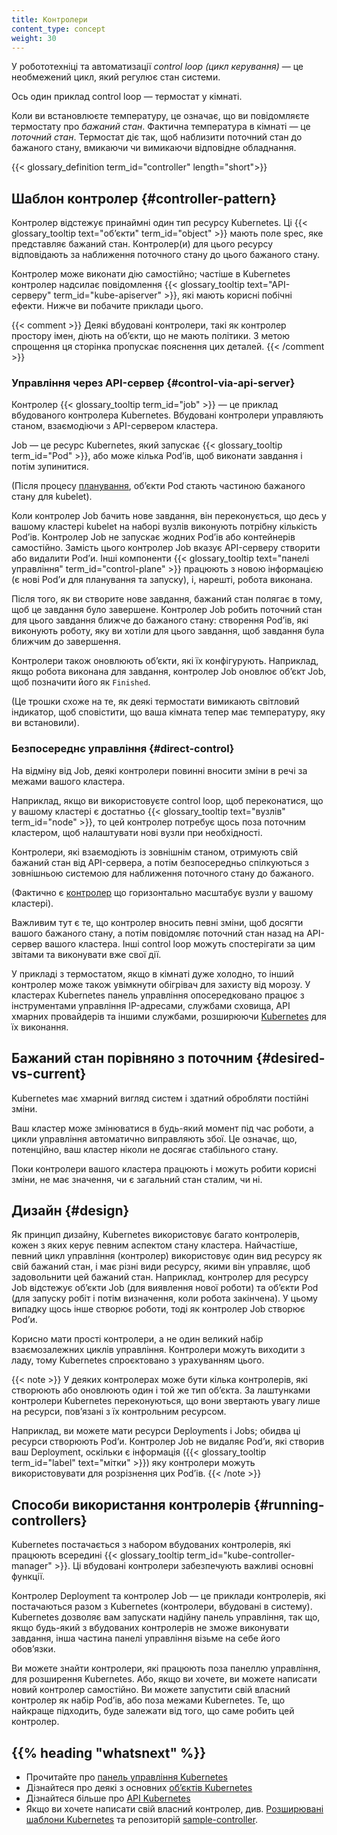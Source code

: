 ```yaml
---
title: Контролери
content_type: concept
weight: 30
---
```


<!-- overview -->

У робототехніці та автоматизації _control loop (цикл керування)_ — це необмежений цикл, який регулює стан системи.

Ось один приклад control loop — термостат у кімнаті.

Коли ви встановлюєте температуру, це означає, що ви повідомляєте термостату про _бажаний стан_. Фактична температура в кімнаті — це _поточний стан_. Термостат діє так, щоб наблизити поточний стан до бажаного стану, вмикаючи чи вимикаючи відповідне обладнання.

{{< glossary_definition term_id="controller" length="short">}}

<!-- body -->

## Шаблон контролер {#controller-pattern}

Контролер відстежує принаймні один тип ресурсу Kubernetes. Ці {{< glossary_tooltip text="обʼєкти" term_id="object" >}} мають поле spec, яке представляє бажаний стан. Контролер(и) для цього ресурсу відповідають за наближення поточного стану до цього бажаного стану.

Контролер може виконати дію самостійно; частіше в Kubernetes контролер надсилає повідомлення {{< glossary_tooltip text="API-серверу" term_id="kube-apiserver" >}}, які мають корисні побічні ефекти. Нижче ви побачите приклади цього.

{{< comment >}}
Деякі вбудовані контролери, такі як контролер простору імен, діють на обʼєкти, що не мають політики. З метою спрощення ця сторінка пропускає пояснення цих деталей.
{{< /comment >}}

### Управління через API-сервер {#control-via-api-server}

Контролер {{< glossary_tooltip term_id="job" >}} — це приклад вбудованого контролера Kubernetes. Вбудовані контролери управляють станом, взаємодіючи з
API-сервером кластера.

Job — це ресурс Kubernetes, який запускає {{< glossary_tooltip term_id="Pod" >}}, або може кілька Podʼів, щоб виконати завдання і потім зупинитися.

(Після процесу [планування](/docs/concepts/scheduling-eviction/), обʼєкти Pod стають частиною бажаного стану для kubelet).

Коли контролер Job бачить нове завдання, він переконується, що десь у вашому кластері kubelet на наборі вузлів виконують потрібну кількість Podʼів. Контролер Job не запускає жодних Podʼів або контейнерів самостійно. Замість цього контролер Job вказує API-серверу створити або видалити Podʼи. Інші компоненти
{{< glossary_tooltip text="панелі управління" term_id="control-plane" >}} працюють з новою інформацією (є нові Podʼи для планування та запуску), і, нарешті, робота виконана.

Після того, як ви створите нове завдання, бажаний стан полягає в тому, щоб це завдання було завершене. Контролер Job робить поточний стан для цього завдання ближче до бажаного стану: створення Podʼів, які виконують роботу, яку ви хотіли для цього завдання, щоб завдання була ближчим до завершення.

Контролери також оновлюють обʼєкти, які їх конфігурують. Наприклад, якщо робота виконана для завдання, контролер Job оновлює обʼєкт Job, щоб позначити його як `Finished`.

(Це трошки схоже на те, як деякі термостати вимикають світловий індикатор, щоб сповістити, що ваша кімната тепер має температуру, яку ви встановили).

### Безпосереднє управління {#direct-control}

На відміну від Job, деякі контролери повинні вносити зміни в речі за межами вашого кластера.

Наприклад, якщо ви використовуєте control loop, щоб переконатися, що у вашому кластері є достатньо {{< glossary_tooltip text="вузлів" term_id="node" >}}, то цей контролер потребує щось поза поточним кластером, щоб налаштувати нові вузли при необхідності.

Контролери, які взаємодіють із зовнішнім станом, отримують свій бажаний стан від API-сервера, а потім безпосередньо спілкуються з зовнішньою системою для наближення поточного стану до бажаного.

(Фактично є [контролер](https://github.com/kubernetes/autoscaler/) що горизонтально масштабує вузли у вашому кластері).

Важливим тут є те, що контролер вносить певні зміни, щоб досягти вашого бажаного стану, а потім повідомляє поточний стан назад на API-сервер вашого кластера. Інші control loop можуть спостерігати за цим звітами та виконувати вже свої дії.

У прикладі з термостатом, якщо в кімнаті дуже холодно, то інший контролер може також увімкнути обігрівач для захисту від морозу. У кластерах Kubernetes панель управління опосередковано працює з інструментами управління IP-адресами, службами сховища, API хмарних провайдерів та іншими службами, розширюючи [Kubernetes](/docs/concepts/extend-kubernetes/) для їх виконання.

## Бажаний стан порівняно з поточним {#desired-vs-current}

Kubernetes має хмарний вигляд систем і здатний обробляти постійні зміни.

Ваш кластер може змінюватися в будь-який момент під час роботи, а цикли управління автоматично виправляють збої. Це означає, що, потенційно, ваш кластер ніколи не досягає стабільного стану.

Поки контролери вашого кластера працюють і можуть робити корисні зміни, не має значення, чи є загальний стан сталим, чи ні.

## Дизайн {#design}

Як принцип дизайну, Kubernetes використовує багато контролерів, кожен з яких керує певним аспектом стану кластера. Найчастіше, певний цикл управління (контролер) використовує один вид ресурсу як свій бажаний стан, і має різні види ресурсу, якими він управляє, щоб задовольнити цей бажаний стан. Наприклад, контролер для ресурсу Job відстежує обʼєкти Job (для виявлення нової роботи) та обʼєкти Pod (для запуску робіт і потім визначення, коли робота закінчена). У цьому випадку щось інше створює роботи, тоді як контролер Job створює Podʼи.

Корисно мати прості контролери, а не один великий набір взаємозалежних циклів управління. Контролери можуть виходити з ладу, тому Kubernetes спроєктовано з урахуванням цього.

{{< note >}}
У деяких контролерах може бути кілька контролерів, які створюють або оновлюють один і той же тип обʼєкта. За лаштунками контролери Kubernetes переконуються, що вони звертають увагу лише на ресурси, повʼязані з їх контрольним ресурсом.

Наприклад, ви можете мати ресурси Deployments і Jobs; обидва ці ресурси створюють Podʼи. Контролер Job не видаляє Podʼи, які створив ваш Deployment, оскільки є інформація ({{< glossary_tooltip term_id="label" text="мітки" >}}) яку контролери можуть використовувати для розрізнення цих Podʼів.
{{< /note >}}

## Способи використання контролерів {#running-controllers}

Kubernetes постачається з набором вбудованих контролерів, які працюють всередині
{{< glossary_tooltip term_id="kube-controller-manager" >}}. Ці вбудовані контролери забезпечують важливі основні функції.

Контролер Deployment та контролер Job — це приклади контролерів, які постачаються разом з Kubernetes (контролери, вбудовані в систему). Kubernetes дозволяє вам запускати надійну панель управління, так що, якщо будь-який з вбудованих контролерів не зможе виконувати завдання, інша частина панелі управління візьме на себе його обовʼязки.

Ви можете знайти контролери, які працюють поза панеллю управління, для розширення Kubernetes. Або, якщо ви хочете, ви можете написати новий контролер самостійно. Ви можете запустити свій власний контролер як набір Podʼів, або поза межами Kubernetes. Те, що найкраще підходить, буде залежати від того, що саме робить цей контролер.

## {{% heading "whatsnext" %}}

* Прочитайте про [панель управління Kubernetes](/docs/concepts/architecture/#control-plane-components)
* Дізнайтеся про деякі з основних [обʼєктів Kubernetes](/docs/concepts/overview/working-with-objects/)
* Дізнайтеся більше про [API Kubernetes](/docs/concepts/overview/kubernetes-api/)
* Якщо ви хочете написати свій власний контролер, див. [Розширювані шаблони Kubernetes](/docs/concepts/extend-kubernetes/#extension-patterns) та репозиторій [sample-controller](https://github.com/kubernetes/sample-controller).
